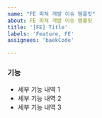 ```yaml
---
name: "FE 피쳐 개발 이슈 템플릿"
about: FE 피쳐 개발 이슈 템플릿
title: '[FE] Title'
labels: 'Feature, FE'
assignees: 'baekCode'

---
```


### 기능

- 세부 기능 내역 1
- 세부 기능 내역 2
- 세부 기능 내역 3


